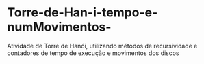 # Torre-de-Han-i-tempo-e-numMovimentos-
Atividade de Torre de Hanói, utilizando métodos de recursividade e contadores de tempo de execução e movimentos dos discos
